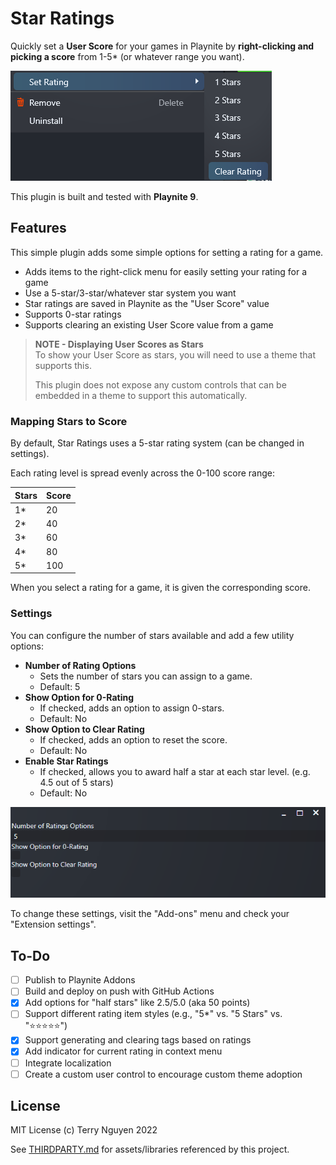 # Star Ratings

Quickly set a **User Score** for your games in Playnite by **right-clicking and
picking a score** from 1-5* (or whatever range you want).

![A context menu containing ratings options for a game, starting with "1 Star".](.github/gameMenuItems.png)

This plugin is built and tested with **Playnite 9**.

## Features

This simple plugin adds some simple options for setting a rating for a game.

- Adds items to the right-click menu for easily setting your rating for a game
- Use a 5-star/3-star/whatever star system you want
- Star ratings are saved in Playnite as the "User Score" value
- Supports 0-star ratings
- Supports clearing an existing User Score value from a game

> **NOTE - Displaying User Scores as Stars**  
> To show your User Score as stars, you will need to use a theme that supports
> this.
>
> This plugin does not expose any custom controls that can be embedded in a
> theme to support this automatically.

### Mapping Stars to Score

By default, Star Ratings uses a 5-star rating system (can be changed in settings).

Each rating level is spread evenly across the 0-100 score range:

Stars | Score
------|------
1*    | 20
2*    | 40
3*    | 60
4*    | 80
5*    | 100

When you select a rating for a game, it is given the corresponding score.

### Settings

You can configure the number of stars available and add a few utility options:

- **Number of Rating Options**
  - Sets the number of stars you can assign to a game.
  - Default: 5
- **Show Option for 0-Rating**
  - If checked, adds an option to assign 0-stars.
  - Default: No
- **Show Option to Clear Rating**
  - If checked, adds an option to reset the score.
  - Default: No
- **Enable Star Ratings**
  - If checked, allows you to award half a star at each star level. (e.g. 4.5 out of 5 stars)
  - Default: No

![Star Ratings supports the options as described above.](.github/settings.png)

To change these settings, visit the "Add-ons" menu and check your "Extension settings".

## To-Do

- [ ] Publish to Playnite Addons
- [ ] Build and deploy on push with GitHub Actions
- [x] Add options for "half stars" like 2.5/5.0 (aka 50 points)
- [ ] Support different rating item styles (e.g., "5*" vs. "5 Stars" vs. "⭐⭐⭐⭐⭐")
- [x] Support generating and clearing tags based on ratings
- [x] Add indicator for current rating in context menu
- [ ] Integrate localization
- [ ] Create a custom user control to encourage custom theme adoption

## License

MIT License (c) Terry Nguyen 2022

See [THIRDPARTY.md](THIRDPARTY.md) for assets/libraries referenced by this project.
